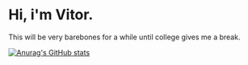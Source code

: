 # Hi, i'm Vitor.

This will be very barebones for a while until college gives me a break.

[![Anurag's GitHub stats](https://github-readme-stats.vercel.app/api?username=grhifen)](https://github.com/anuraghazra/github-readme-stats)
